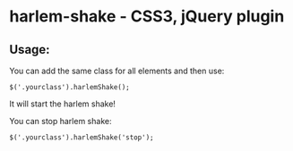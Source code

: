 # harlem-shake - CSS3, jQuery plugin

## Usage:

You can add the same class for all elements and then use:

`$('.yourclass').harlemShake();`

It will start the harlem shake!

You can stop harlem shake:

`$('.yourclass').harlemShake('stop');`
